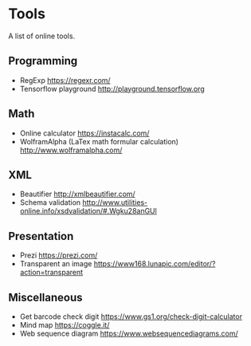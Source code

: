 # Tools

A list of online tools.

## Programming
- RegExp https://regexr.com/
- Tensorflow playground http://playground.tensorflow.org

## Math
- Online calculator https://instacalc.com/
- WolframAlpha (LaTex math formular calculation) http://www.wolframalpha.com/

## XML
- Beautifier http://xmlbeautifier.com/
- Schema validation http://www.utilities-online.info/xsdvalidation/#.Wgku28anGUl

## Presentation
- Prezi https://prezi.com/
- Transparent an image https://www168.lunapic.com/editor/?action=transparent

## Miscellaneous
- Get barcode check digit https://www.gs1.org/check-digit-calculator
- Mind map https://coggle.it/
- Web sequence diagram https://www.websequencediagrams.com/
